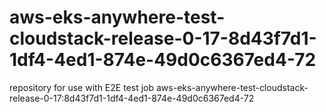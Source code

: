 # aws-eks-anywhere-test-cloudstack-release-0-17-8d43f7d1-1df4-4ed1-874e-49d0c6367ed4-72
repository for use with E2E test job aws-eks-anywhere-test-cloudstack-release-0-17:8d43f7d1-1df4-4ed1-874e-49d0c6367ed4-72
